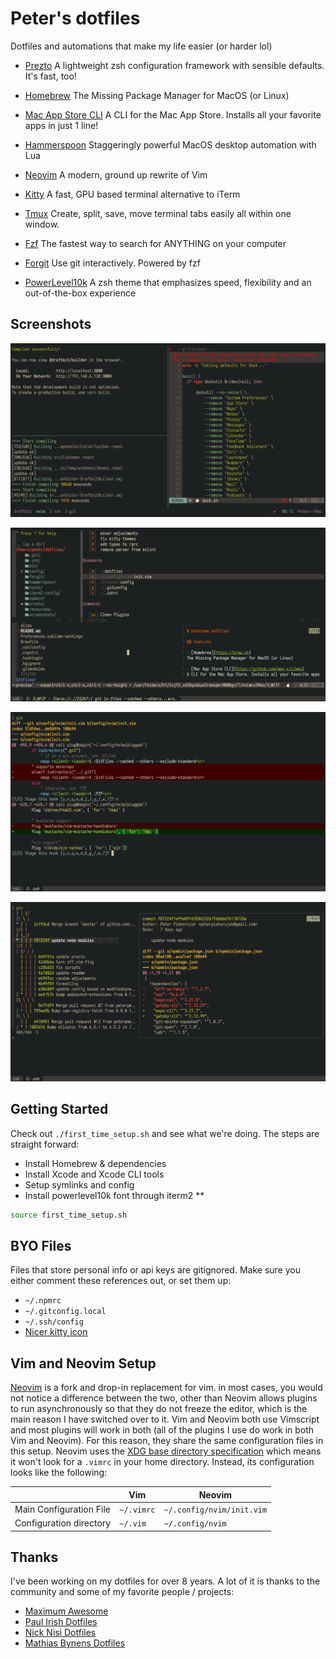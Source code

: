 # Peter's dotfiles

Dotfiles and automations that make my life easier (or harder lol)

- [Prezto](https://github.com/sorin-ionescu/prezto)
A lightweight zsh configuration framework with sensible defaults. It's fast, too!

- [Homebrew](https://brew.sh)
The Missing Package Manager for MacOS (or Linux)

- [Mac App Store CLI](https://github.com/mas-cli/mas)
A CLI for the Mac App Store. Installs all your favorite apps in just 1 line!

- [Hammerspoon](https://github.com/Hammerspoon/hammerspoon)
Staggeringly powerful MacOS desktop automation with Lua

- [Neovim](https://neovim.io/)
A modern, ground up rewrite of Vim

- [Kitty](https://sw.kovidgoyal.net/kitty/)
A fast, GPU based terminal alternative to iTerm

- [Tmux](https://github.com/tmux/tmux/wiki)
Create, split, save, move terminal tabs easily all within one window.

- [Fzf](https://github.com/junegunn/fzf)
The fastest way to search for ANYTHING on your computer

- [Forgit](https://github.com/wfxr/forgit)
Use git interactively. Powered by fzf

- [PowerLevel10k](https://github.com/romkatv/powerlevel10k)
A zsh theme that emphasizes speed, flexibility and an out-of-the-box experience

## Screenshots

![tmux](./screenshots/tmux.png)

![neovim](./screenshots/neovim.png)

![git diff](./screenshots/git-diff.png)

![forgit](./screenshots/forgit.png)

## Getting Started

Check out `./first_time_setup.sh` and see what we're doing. The steps are straight forward:
- Install Homebrew & dependencies
- Install Xcode and Xcode CLI tools
- Setup symlinks and config
- Install powerlevel10k font through iterm2 **

```zsh
source first_time_setup.sh
```

## BYO Files
Files that store personal info or api keys are gitignored. Make sure you either comment these references out, or set them up:

- `~/.npmrc`
- `~/.gitconfig.local`
- `~/.ssh/config`
- [Nicer kitty icon](https://github.com/DinkDonk/kitty-icon)

## Vim and Neovim Setup

[Neovim](https://neovim.io/) is a fork and drop-in replacement for vim. in most cases, you would not notice a difference between the two, other than Neovim allows plugins to run asynchronously so that they do not freeze the editor, which is the main reason I have switched over to it. Vim and Neovim both use Vimscript and most plugins will work in both (all of the plugins I use do work in both Vim and Neovim). For this reason, they share the same configuration files in this setup. Neovim uses the [XDG base directory specification](http://standards.freedesktop.org/basedir-spec/basedir-spec-latest.html) which means it won't look for a `.vimrc` in your home directory. Instead, its configuration looks like the following:

|                         | Vim        | Neovim                    |
| ----------------------- | ---------- | ------------------------- |
| Main Configuration File | `~/.vimrc` | `~/.config/nvim/init.vim` |
| Configuration directory | `~/.vim`   | `~/.config/nvim`          |

## Thanks

I've been working on my dotfiles for over 8 years. A lot of it is thanks to the community and some of my favorite people / projects:

- [Maximum Awesome](https://github.com/square/maximum-awesome)
- [Paul Irish Dotfiles](https://github.com/paulirish/dotfiles)
- [Nick Nisi Dotfiles](https://github.com/nicknisi/dotfiles)
- [Mathias Bynens Dotfiles](https://github.com/mathiasbynens/dotfiles)

